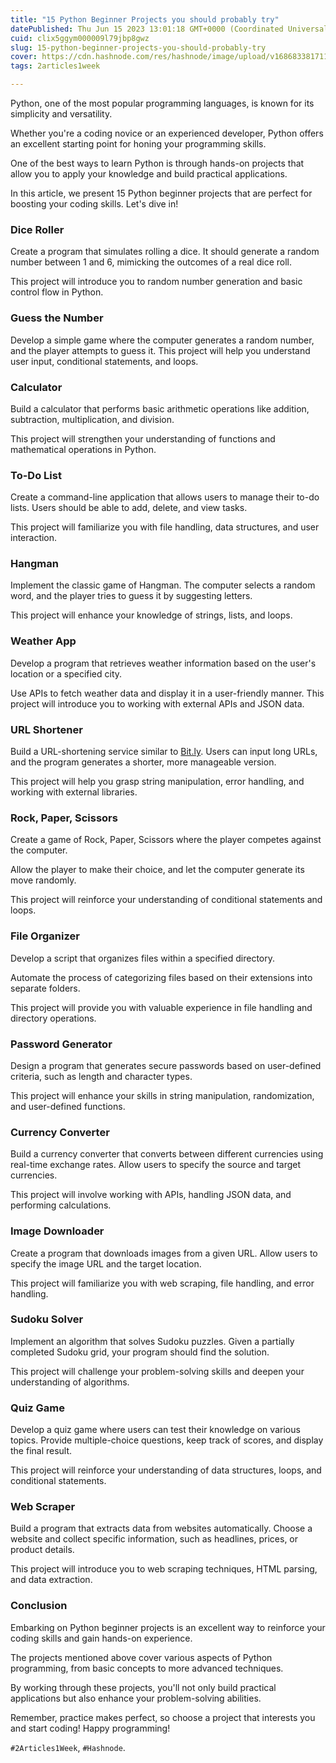 ```yaml
---
title: "15 Python Beginner Projects you should probably try"
datePublished: Thu Jun 15 2023 13:01:18 GMT+0000 (Coordinated Universal Time)
cuid: clix5ggym000009l79jbp8gwz
slug: 15-python-beginner-projects-you-should-probably-try
cover: https://cdn.hashnode.com/res/hashnode/image/upload/v1686833817110/4ede9d1b-47d8-41d4-81ef-788fe7989662.png
tags: 2articles1week

---
```


Python, one of the most popular programming languages, is known for its simplicity and versatility.

Whether you're a coding novice or an experienced developer, Python offers an excellent starting point for honing your programming skills.

One of the best ways to learn Python is through hands-on projects that allow you to apply your knowledge and build practical applications.

In this article, we present 15 Python beginner projects that are perfect for boosting your coding skills. Let's dive in!

### Dice Roller

Create a program that simulates rolling a dice. It should generate a random number between 1 and 6, mimicking the outcomes of a real dice roll.

This project will introduce you to random number generation and basic control flow in Python.

### Guess the Number

Develop a simple game where the computer generates a random number, and the player attempts to guess it. This project will help you understand user input, conditional statements, and loops.

### Calculator

Build a calculator that performs basic arithmetic operations like addition, subtraction, multiplication, and division.

This project will strengthen your understanding of functions and mathematical operations in Python.

### To-Do List

Create a command-line application that allows users to manage their to-do lists. Users should be able to add, delete, and view tasks.

This project will familiarize you with file handling, data structures, and user interaction.

### Hangman

Implement the classic game of Hangman. The computer selects a random word, and the player tries to guess it by suggesting letters.

This project will enhance your knowledge of strings, lists, and loops.

### Weather App

Develop a program that retrieves weather information based on the user's location or a specified city.

Use APIs to fetch weather data and display it in a user-friendly manner. This project will introduce you to working with external APIs and JSON data.

### URL Shortener

Build a URL-shortening service similar to [Bit.ly](http://Bit.ly). Users can input long URLs, and the program generates a shorter, more manageable version.

This project will help you grasp string manipulation, error handling, and working with external libraries.

### Rock, Paper, Scissors

Create a game of Rock, Paper, Scissors where the player competes against the computer.

Allow the player to make their choice, and let the computer generate its move randomly.

This project will reinforce your understanding of conditional statements and loops.

### File Organizer

Develop a script that organizes files within a specified directory.

Automate the process of categorizing files based on their extensions into separate folders.

This project will provide you with valuable experience in file handling and directory operations.

### Password Generator

Design a program that generates secure passwords based on user-defined criteria, such as length and character types.

This project will enhance your skills in string manipulation, randomization, and user-defined functions.

### Currency Converter

Build a currency converter that converts between different currencies using real-time exchange rates. Allow users to specify the source and target currencies.

This project will involve working with APIs, handling JSON data, and performing calculations.

### Image Downloader

Create a program that downloads images from a given URL. Allow users to specify the image URL and the target location.

This project will familiarize you with web scraping, file handling, and error handling.

### Sudoku Solver

Implement an algorithm that solves Sudoku puzzles. Given a partially completed Sudoku grid, your program should find the solution.

This project will challenge your problem-solving skills and deepen your understanding of algorithms.

### Quiz Game

Develop a quiz game where users can test their knowledge on various topics. Provide multiple-choice questions, keep track of scores, and display the final result.

This project will reinforce your understanding of data structures, loops, and conditional statements.

### Web Scraper

Build a program that extracts data from websites automatically. Choose a website and collect specific information, such as headlines, prices, or product details.

This project will introduce you to web scraping techniques, HTML parsing, and data extraction.

### Conclusion

Embarking on Python beginner projects is an excellent way to reinforce your coding skills and gain hands-on experience.

The projects mentioned above cover various aspects of Python programming, from basic concepts to more advanced techniques.

By working through these projects, you'll not only build practical applications but also enhance your problem-solving abilities.

Remember, practice makes perfect, so choose a project that interests you and start coding! Happy programming!

`#2Articles1Week`, `#Hashnode`.